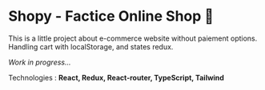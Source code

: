 # Shopy - Factice Online Shop 🛒

This is a little project about e-commerce website without paiement options. Handling cart with localStorage, and states redux.

*Work in progress...*

Technologies : **React, Redux, React-router, TypeScript, Tailwind**